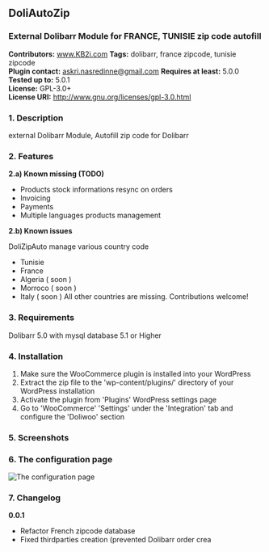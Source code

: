 ## DoliAutoZip ##
### External Dolibarr Module for FRANCE, TUNISIE zip code autofill ###


**Contributors:** www.KB2i.com
**Tags:**               dolibarr, france zipcode, tunisie zipcode                  
**Plugin contact:**         askri.nasredinne@gmail.com
**Requires at least:**  5.0.0  
**Tested up to:**       5.0.1  
**License:**            GPL-3.0+  
**License URI:**        http://www.gnu.org/licenses/gpl-3.0.html

### 1. Description ###
external Dolibarr Module, Autofill zip code for Dolibarr

### 2. Features ###
**2.a)  Known missing (TODO)**
   
 * Products stock informations resync on orders
  * Invoicing
* Payments
* Multiple languages products management

**2.b) Known issues**

  DoliZipAuto manage various country code
* Tunisie
* France
* Algeria ( soon )
* Morroco ( soon )
* Italy ( soon )
All other countries are missing. Contributions welcome!

### 3. Requirements ###
Dolibarr 5.0 with mysql database 5.1 or Higher

### 4. Installation ###

 1. Make sure the WooCommerce plugin is installed into your WordPress
  2. Extract the zip file to the 'wp-content/plugins/' directory of your WordPress installation
  3. Activate the plugin from 'Plugins' WordPress settings page
  4. Go to 'WooCommerce' 'Settings' under the 'Integration' tab and configure the 'Doliwoo' section 

### 5. Screenshots ###

### 6. The configuration page ###
![The configuration page](assets/screenshot-1.png)


### 7. Changelog ###

  **0.0.1**
* Refactor French zipcode database
* Fixed thirdparties creation (prevented Dolibarr order crea
